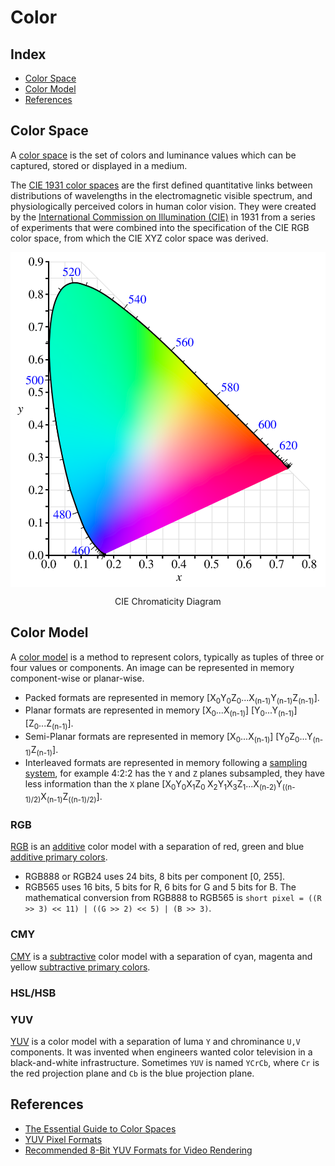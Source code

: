 # Color

## Index

* [Color Space](#color-space)
* [Color Model](#color-model)
* [References](#references)

## Color Space

A [color space](https://en.wikipedia.org/wiki/Color_space) is the set of colors and luminance values which can be captured, stored or displayed in a medium.

The [CIE 1931 color spaces](https://en.wikipedia.org/wiki/CIE_1931_color_space) are the first defined quantitative links between distributions of wavelengths in the electromagnetic visible spectrum, and physiologically perceived colors in human color vision. They were created by the [International Commission on Illumination (CIE)](https://en.wikipedia.org/wiki/International_Commission_on_Illumination) in 1931 from a series of experiments that were combined into the specification of the CIE RGB color space, from which the CIE XYZ color space was derived.

<p align="center"><img align="center" src="CIE1931_chromaticity_diagram.svg"></p>
<p align="center">CIE Chromaticity Diagram</p>

## Color Model

A [color model](https://en.wikipedia.org/wiki/Color_model) is a method to represent colors, typically as tuples of three or four values or components. An image can be represented in memory component-wise or planar-wise.

* Packed formats are represented in memory [X<sub>0</sub>Y<sub>0</sub>Z<sub>0</sub>...X<sub>(n-1)</sub>Y<sub>(n-1)</sub>Z<sub>(n-1)</sub>].
* Planar formats are represented in memory [X<sub>0</sub>...X<sub>(n-1)</sub>] [Y<sub>0</sub>...Y<sub>(n-1)</sub>] [Z<sub>0</sub>...Z<sub>(n-1)</sub>].
* Semi-Planar formats are represented in memory [X<sub>0</sub>...X<sub>(n-1)</sub>] [Y<sub>0</sub>Z<sub>0</sub>...Y<sub>(n-1)</sub>Z<sub>(n-1)</sub>].
* Interleaved formats are represented in memory following a [sampling system](https://en.wikipedia.org/wiki/Chroma_subsampling#Sampling_systems_and_ratios), for example 4:2:2 has the `Y` and `Z` planes subsampled, they have less information than the `X` plane [X<sub>0</sub>Y<sub>0</sub>X<sub>1</sub>Z<sub>0 </sub>X<sub>2</sub>Y<sub>1</sub>X<sub>3</sub>Z<sub>1</sub>...X<sub>(n-2)</sub>Y<sub>((n-1)/2)</sub>X<sub>(n-1)</sub>Z<sub>((n-1)/2)</sub>].

### RGB

[RGB](https://en.wikipedia.org/wiki/RGB_color_model) is an [additive](https://en.wikipedia.org/wiki/Additive_color) color model with a separation of red, green and blue [additive primary colors](https://en.wikipedia.org/wiki/Primary_color).

* RGB888 or RGB24 uses 24 bits, 8 bits per component [0, 255].
* RGB565 uses 16 bits, 5 bits for R, 6 bits for G and 5 bits for B. The mathematical conversion from RGB888 to RGB565 is `short pixel = ((R >> 3) << 11) | ((G >> 2) << 5) | (B >> 3)`.

### CMY

[CMY](https://en.wikipedia.org/wiki/CMY_color_model) is a [subtractive](https://en.wikipedia.org/wiki/Subtractive_color) color model with a separation of cyan, magenta and yellow [subtractive primary colors](https://en.wikipedia.org/wiki/Primary_color#Subtractive_mixing_of_ink_layers).

### HSL/HSB

### YUV

[YUV](https://en.wikipedia.org/wiki/YUV) is a color model with a separation of luma `Y` and chrominance `U,V` components. It was invented when engineers wanted color television in a black-and-white infrastructure. Sometimes `YUV` is named `YCrCb`, where `Cr` is the red projection plane and `Cb` is the blue projection plane.

## References

* [The Essential Guide to Color Spaces](https://blog.frame.io/2020/02/03/color-spaces-101/)
* [YUV Pixel Formats](https://www.fourcc.org/yuv.php)
* [Recommended 8-Bit YUV Formats for Video Rendering](https://docs.microsoft.com/en-us/windows/win32/medfound/recommended-8-bit-yuv-formats-for-video-rendering)
